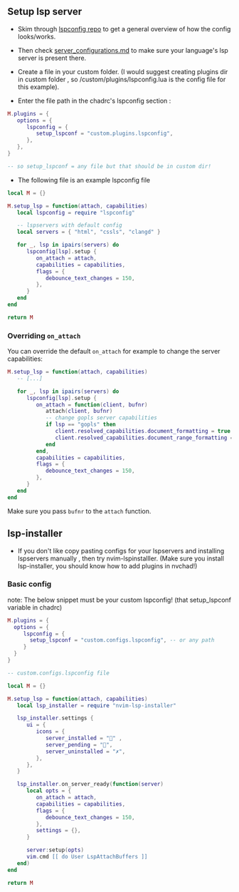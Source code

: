 ## Setup lsp server

- Skim through [lspconfig repo](https://github.com/neovim/nvim-lspconfig) to get a general overview of how the config looks/works.
- Then check [server_configurations.md](https://github.com/neovim/nvim-lspconfig/blob/master/doc/server_configurations.md) to make sure your language's lsp server is present there.

- Create a file in your custom folder. (I would suggest creating plugins dir in custom folder , so /custom/plugins/lspconfig.lua is the config file for this example).

- Enter the file path in the chadrc's lspconfig section :

```lua
M.plugins = {
   options = {
      lspconfig = {
         setup_lspconf = "custom.plugins.lspconfig",
      },
   },
}

-- so setup_lspconf = any file but that should be in custom dir!
```

- The following file is an example lspconfig file 

```lua
local M = {}

M.setup_lsp = function(attach, capabilities)
   local lspconfig = require "lspconfig"

   -- lspservers with default config
   local servers = { "html", "cssls", "clangd" }

   for _, lsp in ipairs(servers) do
      lspconfig[lsp].setup {
         on_attach = attach,
         capabilities = capabilities,
         flags = {
            debounce_text_changes = 150,
         },
      }
   end
end

return M
```

### Overriding `on_attach`

You can override the default `on_attach` for example to change the server capabilities:

```lua
M.setup_lsp = function(attach, capabilities)
   -- [...]

   for _, lsp in ipairs(servers) do
      lspconfig[lsp].setup {
         on_attach = function(client, bufnr)
            attach(client, bufnr)
            -- change gopls server capabilities
            if lsp == "gopls" then
               client.resolved_capabilities.document_formatting = true
               client.resolved_capabilities.document_range_formatting = true
            end
         end,
         capabilities = capabilities,
         flags = {
            debounce_text_changes = 150,
         },
      }
   end
end
```

Make sure you pass `bufnr` to the `attach` function.

## lsp-installer

- If you don't like copy pasting configs for your lspservers and installing lspservers manually , then try nvim-lspinstalller.
(Make sure you install lsp-installer, you should know how to add plugins in nvchad!)

### Basic config

note: The below snippet must be your custom lspconfig! (that setup_lspconf variable in chadrc)

```lua
M.plugins = {
  options = {
     lspconfig = {
       setup_lspconf = "custom.configs.lspconfig", -- or any path
     }
  }
}
```

```lua
-- custom.configs.lspconfig file 

local M = {}

M.setup_lsp = function(attach, capabilities)
   local lsp_installer = require "nvim-lsp-installer"

   lsp_installer.settings {
      ui = {
         icons = {
            server_installed = "﫟" ,
            server_pending = "",
            server_uninstalled = "✗",
         },
      },
   }

   lsp_installer.on_server_ready(function(server)
      local opts = {
         on_attach = attach,
         capabilities = capabilities,
         flags = {
            debounce_text_changes = 150,
         },
         settings = {},
      }

      server:setup(opts)
      vim.cmd [[ do User LspAttachBuffers ]]
   end)
end

return M
```

